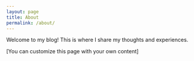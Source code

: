 ```yaml
---
layout: page
title: About
permalink: /about/
---
```


Welcome to my blog! This is where I share my thoughts and experiences.

[You can customize this page with your own content]
